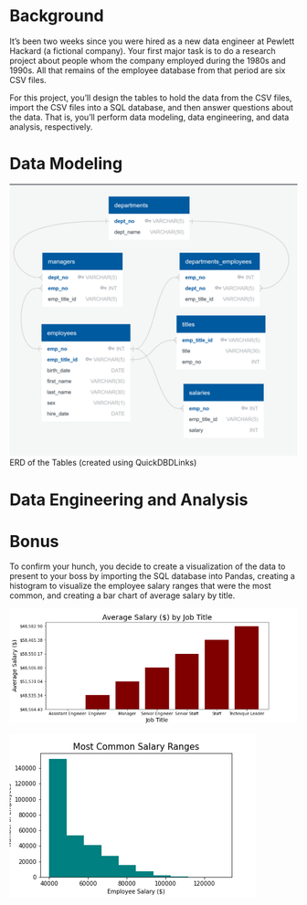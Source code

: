 # Background

It’s been two weeks since you were hired as a new data engineer at Pewlett Hackard (a fictional company). Your first major task is to do a research project about people whom the company employed during the 1980s and 1990s. All that remains of the employee database from that period are six CSV files.

For this project, you’ll design the tables to hold the data from the CSV files, import the CSV files into a SQL database, and then answer questions about the data. That is, you’ll perform data modeling, data engineering, and data analysis, respectively.

# Data Modeling

   ![ERD](Images/ERD_Table.png) ERD of the Tables (created using QuickDBDLinks)


# Data Engineering and Analysis 




# Bonus

To confirm your hunch, you decide to create a visualization of the data to present to your boss by importing the SQL database into Pandas, creating a histogram to visualize the employee salary ranges that were the most common, and creating a bar chart of average salary by title.

   ![AVG_SAL](Images/Avg_Salary.png) 
   
   ![COMM_SAL](Images/Comm_Salary.png)  
